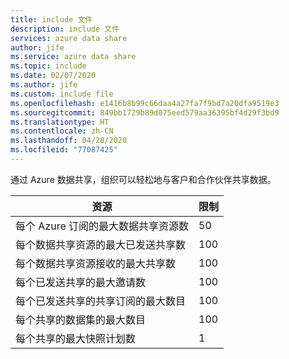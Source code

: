 ```yaml
---
title: include 文件
description: include 文件
services: azure data share
author: jife
ms.service: azure data share
ms.topic: include
ms.date: 02/07/2020
ms.author: jife
ms.custom: include file
ms.openlocfilehash: e1416b8b99c66daa4a27fa7f9bd7a20dfa9519e3
ms.sourcegitcommit: 849bb1729b89d075eed579aa36395bf4d29f3bd9
ms.translationtype: HT
ms.contentlocale: zh-CN
ms.lasthandoff: 04/28/2020
ms.locfileid: "77087425"
---
```

通过 Azure 数据共享，组织可以轻松地与客户和合作伙伴共享数据。

| **资源** | **限制** |
| --- | --- |
| 每个 Azure 订阅的最大数据共享资源数 |50 |
| 每个数据共享资源的最大已发送共享数 |100 |
| 每个数据共享资源接收的最大共享数 |100 |
| 每个已发送共享的最大邀请数 |100 |
| 每个已发送共享的共享订阅的最大数目 |100 |
| 每个共享的数据集的最大数目 |100 |
| 每个共享的最大快照计划数 |1 |